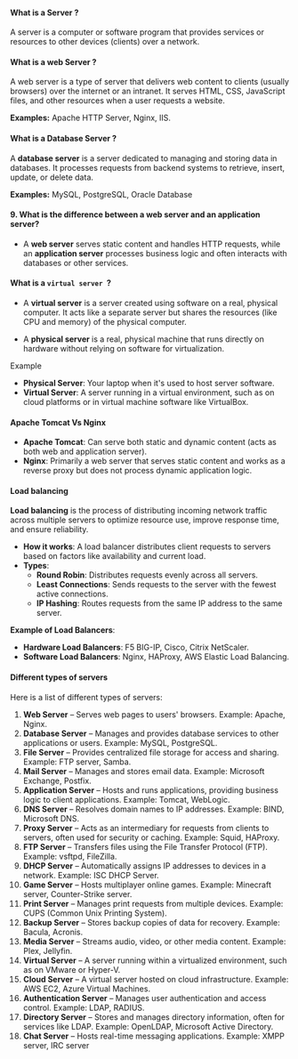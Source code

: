 #### What is a Server ?
A server is a computer or software program that provides services or resources to other devices (clients) over a network. 

#### What is a web Server ?
A web server is a type of server that delivers web content to clients (usually browsers) over the internet or an intranet. It serves HTML, CSS, JavaScript files, and other resources when a user requests a website.

**Examples:** Apache HTTP Server, Nginx, IIS.

#### What is a Database Server ?
A **database server** is a server dedicated to managing and storing data in databases. It processes requests from backend systems to retrieve, insert, update, or delete data. 

**Examples:** MySQL, PostgreSQL, Oracle Database

#### 9. What is the difference between a web server and an application server?
    
- A **web server** serves static content and handles HTTP requests, while an **application server** processes business logic and often interacts with databases or other services.

#### What is a `virtual server `?
- A **virtual server** is a server created using software on a real, physical computer. It acts like a separate server but shares the resources (like CPU and memory) of the physical computer.

- A **physical server** is a real, physical machine that runs directly on hardware without relying on software for virtualization.

Example
- **Physical Server**: Your laptop when it's used to host server software.
- **Virtual Server**: A server running in a virtual environment, such as on cloud platforms or in virtual machine software like VirtualBox.

#### Apache Tomcat Vs Nginx
- **Apache Tomcat**: Can serve both static and dynamic content (acts as both web and application server).
- **Nginx**: Primarily a web server that serves static content and works as a reverse proxy but does not process dynamic application logic.
#### Load balancing
**Load balancing** is the process of distributing incoming network traffic across multiple servers to optimize resource use, improve response time, and ensure reliability.

- **How it works**: A load balancer distributes client requests to servers based on factors like availability and current load.
- **Types**:
    - **Round Robin**: Distributes requests evenly across all servers.
    - **Least Connections**: Sends requests to the server with the fewest active connections.
    - **IP Hashing**: Routes requests from the same IP address to the same server.

**Example of Load Balancers**:

- **Hardware Load Balancers**: F5 BIG-IP, Cisco, Citrix NetScaler.
- **Software Load Balancers**: Nginx, HAProxy, AWS Elastic Load Balancing.

#### Different types of servers 
Here is a list of different types of servers:

1. **Web Server** – Serves web pages to users' browsers. Example: Apache, Nginx.
2. **Database Server** – Manages and provides database services to other applications or users. Example: MySQL, PostgreSQL.
3. **File Server** – Provides centralized file storage for access and sharing. Example: FTP server, Samba.
4. **Mail Server** – Manages and stores email data. Example: Microsoft Exchange, Postfix.
5. **Application Server** – Hosts and runs applications, providing business logic to client applications. Example: Tomcat, WebLogic.
6. **DNS Server** – Resolves domain names to IP addresses. Example: BIND, Microsoft DNS.
7. **Proxy Server** – Acts as an intermediary for requests from clients to servers, often used for security or caching. Example: Squid, HAProxy.
8. **FTP Server** – Transfers files using the File Transfer Protocol (FTP). Example: vsftpd, FileZilla.
9. **DHCP Server** – Automatically assigns IP addresses to devices in a network. Example: ISC DHCP Server.
10. **Game Server** – Hosts multiplayer online games. Example: Minecraft server, Counter-Strike server.
11. **Print Server** – Manages print requests from multiple devices. Example: CUPS (Common Unix Printing System).
12. **Backup Server** – Stores backup copies of data for recovery. Example: Bacula, Acronis.
13. **Media Server** – Streams audio, video, or other media content. Example: Plex, Jellyfin.
14. **Virtual Server** – A server running within a virtualized environment, such as on VMware or Hyper-V.
15. **Cloud Server** – A virtual server hosted on cloud infrastructure. Example: AWS EC2, Azure Virtual Machines.
16. **Authentication Server** – Manages user authentication and access control. Example: LDAP, RADIUS.
17. **Directory Server** – Stores and manages directory information, often for services like LDAP. Example: OpenLDAP, Microsoft Active Directory.
18. **Chat Server** – Hosts real-time messaging applications. Example: XMPP server, IRC server